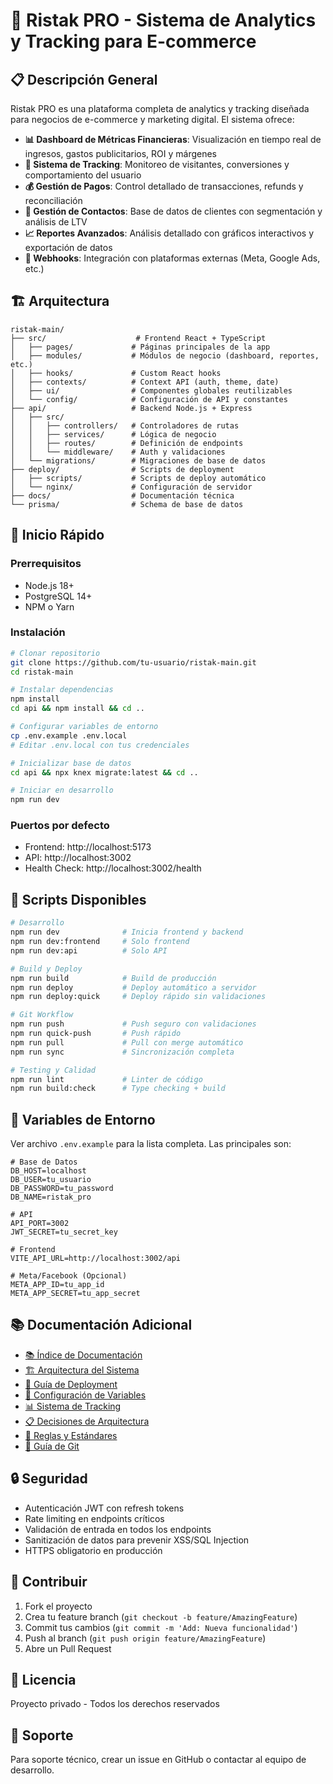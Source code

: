 # 🚀 Ristak PRO - Sistema de Analytics y Tracking para E-commerce

## 📋 Descripción General

Ristak PRO es una plataforma completa de analytics y tracking diseñada para negocios de e-commerce y marketing digital. El sistema ofrece:

- **📊 Dashboard de Métricas Financieras**: Visualización en tiempo real de ingresos, gastos publicitarios, ROI y márgenes
- **🎯 Sistema de Tracking**: Monitoreo de visitantes, conversiones y comportamiento del usuario
- **💰 Gestión de Pagos**: Control detallado de transacciones, refunds y reconciliación
- **👥 Gestión de Contactos**: Base de datos de clientes con segmentación y análisis de LTV
- **📈 Reportes Avanzados**: Análisis detallado con gráficos interactivos y exportación de datos
- **🔄 Webhooks**: Integración con plataformas externas (Meta, Google Ads, etc.)

## 🏗️ Arquitectura

```
ristak-main/
├── src/                    # Frontend React + TypeScript
│   ├── pages/             # Páginas principales de la app
│   ├── modules/           # Módulos de negocio (dashboard, reportes, etc.)
│   ├── hooks/             # Custom React hooks
│   ├── contexts/          # Context API (auth, theme, date)
│   ├── ui/                # Componentes globales reutilizables
│   └── config/            # Configuración de API y constantes
├── api/                   # Backend Node.js + Express
│   ├── src/
│   │   ├── controllers/   # Controladores de rutas
│   │   ├── services/      # Lógica de negocio
│   │   ├── routes/        # Definición de endpoints
│   │   └── middleware/    # Auth y validaciones
│   └── migrations/        # Migraciones de base de datos
├── deploy/                # Scripts de deployment
│   ├── scripts/           # Scripts de deploy automático
│   └── nginx/             # Configuración de servidor
├── docs/                  # Documentación técnica
└── prisma/                # Schema de base de datos
```

## 🚀 Inicio Rápido

### Prerrequisitos
- Node.js 18+
- PostgreSQL 14+
- NPM o Yarn

### Instalación

```bash
# Clonar repositorio
git clone https://github.com/tu-usuario/ristak-main.git
cd ristak-main

# Instalar dependencias
npm install
cd api && npm install && cd ..

# Configurar variables de entorno
cp .env.example .env.local
# Editar .env.local con tus credenciales

# Inicializar base de datos
cd api && npx knex migrate:latest && cd ..

# Iniciar en desarrollo
npm run dev
```

### Puertos por defecto
- Frontend: http://localhost:5173
- API: http://localhost:3002
- Health Check: http://localhost:3002/health

## 📝 Scripts Disponibles

```bash
# Desarrollo
npm run dev              # Inicia frontend y backend
npm run dev:frontend     # Solo frontend
npm run dev:api          # Solo API

# Build y Deploy
npm run build            # Build de producción
npm run deploy           # Deploy automático a servidor
npm run deploy:quick     # Deploy rápido sin validaciones

# Git Workflow
npm run push             # Push seguro con validaciones
npm run quick-push       # Push rápido
npm run pull             # Pull con merge automático
npm run sync             # Sincronización completa

# Testing y Calidad
npm run lint             # Linter de código
npm run build:check      # Type checking + build
```

## 🔑 Variables de Entorno

Ver archivo `.env.example` para la lista completa. Las principales son:

```env
# Base de Datos
DB_HOST=localhost
DB_USER=tu_usuario
DB_PASSWORD=tu_password
DB_NAME=ristak_pro

# API
API_PORT=3002
JWT_SECRET=tu_secret_key

# Frontend
VITE_API_URL=http://localhost:3002/api

# Meta/Facebook (Opcional)
META_APP_ID=tu_app_id
META_APP_SECRET=tu_app_secret
```

## 📚 Documentación Adicional

- [📚 Índice de Documentación](docs/Readme.md)
- [🏗️ Arquitectura del Sistema](docs/Arquitectura.md)
- [🚀 Guía de Deployment](docs/Deployment-Guide.md)
- [🔧 Configuración de Variables](docs/Variables-Entorno.md)
- [📊 Sistema de Tracking](docs/Tracking-Flujo-Completo.md)
- [📋 Decisiones de Arquitectura](docs/Decisiones.md)
- [📜 Reglas y Estándares](docs/Reglas.md)
- [🔧 Guía de Git](docs/Git-Guide.md)

## 🔒 Seguridad

- Autenticación JWT con refresh tokens
- Rate limiting en endpoints críticos
- Validación de entrada en todos los endpoints
- Sanitización de datos para prevenir XSS/SQL Injection
- HTTPS obligatorio en producción

## 🤝 Contribuir

1. Fork el proyecto
2. Crea tu feature branch (`git checkout -b feature/AmazingFeature`)
3. Commit tus cambios (`git commit -m 'Add: Nueva funcionalidad'`)
4. Push al branch (`git push origin feature/AmazingFeature`)
5. Abre un Pull Request

## 📄 Licencia

Proyecto privado - Todos los derechos reservados

## 💬 Soporte

Para soporte técnico, crear un issue en GitHub o contactar al equipo de desarrollo.
